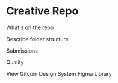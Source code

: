 # Creative Repo

What's on the repo

Describe folder structure

Submissions

Quality



View Gitcoin Design System Figma Library



